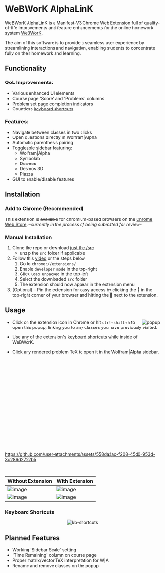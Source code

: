 # WeBWorK AlphaLinK
WeBWorK AlphaLinK is a Manifest-V3 Chrome Web Extension full of quality-of-life improvements and feature enhancements for the online homework system [WeBWorK](https://webwork.maa.org/wiki/Introduction).

The aim of this software is to provide a seamless user experience by streamlining interactions and navigation, enabling students to concentrate fully on their homework and learning.

## Functionality
### QoL Improvements:
- Various enhanced UI elements
- Course page 'Score' and 'Problems' columns 
- Problem set page completion indicators
- Countless [keyboard shortcuts](#keyboard-shortcuts)
### Features:
- Navigate between classes in two clicks
- Open questions directly in Wolfram|Alpha
- Automatic parenthesis pairing
- Toggleable sidebar featuring:
  - Wolfram|Alpha
  - Symbolab
  - Desmos
  - Desmos 3D
  - Piazza
- GUI to enable/disable features

## Installation
### Add to Chrome (Recommended)
This extension is ~~available~~ for chromium-based browsers on the [Chrome Web Store](https://github.com/munr0/WeBWorK-AlphaLinK). *–currently in the process of being submitted for review–*

### Manual Installation
1. Clone the repo or download [just the /src](https://download-directory.github.io/?url=https%3A%2F%2Fgithub.com%2Fmunr0%2FWeBWorK-AlphaLinK%2Ftree%2Fmain%2Fsrc)
   - unzip the `src` folder if applicable
1. Follow this [video](https://www.youtube.com/watch?v=dhaGRJvJAII&t=64s) or the steps below
   1. Go to `chrome://extensions/`
   1. Enable `developer mode` in the top-right
   1. Click `load unpacked` in the top-left
   1. Select the downloaded `src` folder
   1. The extension should now appear in the extension menu
1. (Optional) – Pin the extension for easy access by clicking the 🧩 in the top-right corner of your browser and hitting the 📌 next to the extension.

## Usage
<img align="right" src="https://github.com/user-attachments/assets/9ce4f78a-7880-4e48-8535-974688cf6a04" alt="popup">

- Click on the extension icon in Chrome or hit `ctrl`+`shift`+`h` to open this popup, linking you to any classes you have previously visited.

- Use any of the extension's [keyboard shortcuts](#keyboard-shortcuts) while inside of WeBWorK.

- Click any rendered problem TeX to open it in the Wolfram|Alpha sidebar.

<br><br><br><br><br><br><br><br><br><br><br><br><br><br><br><br><br>

https://github.com/user-attachments/assets/558da2ac-f208-45d0-953d-3c286d2722b5

<br>

| Without Extension | With Extension |
| --- | --- |
| ![image](https://github.com/user-attachments/assets/587740ad-95cd-4219-b97a-3877a2cd3d5a) | ![image](https://github.com/user-attachments/assets/abbc7cc9-9fe8-467c-965e-d34599091985) |
| ![image](https://github.com/user-attachments/assets/6ff908c1-92b4-494d-85de-aef9419badfb) | ![image](https://github.com/user-attachments/assets/7d5a01d6-288c-4b40-952b-f6cfaa4f7d1a) |

### Keyboard Shortcuts:
<p align="center">
  <img src="https://github.com/user-attachments/assets/ff9261ac-9589-4067-b7cc-b119ac4479a6" alt="kb-shortcuts">
</p>

## Planned Features
- Working 'Sidebar Scale' setting
- 'Time Remaining' column on course page
- Proper matrix/vector TeX interpretation for W|A
- Rename and remove classes on the popup
